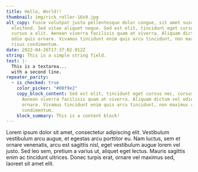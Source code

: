 ```yaml
---
title: Hello, World!!
thumbnail: img/rick_roller-16x9.jpg
alt_copy: Fusce volutpat justo pellentesque dolor congue, sit amet suscipit mi
  eleifend. Sed vitae aliquet neque. Sed est elit, tincidunt eget cursus nec,
  cursus a elit. Aenean viverra facilisis quam at viverra. Aliquam dictum vel
  odio quis ornare. Vivamus tincidunt enim quis arcu tincidunt, non maximus
  risus condimentum.
date: 2022-04-26T17:37:02.012Z
string: This is a simple string field.
text: |-
  This is a textarea...
  with a second line.
repeater_parity:
  - is_checked: true
    color_picker: "#00f9e2"
    copy_block_content: Sed est elit, tincidunt eget cursus nec, cursus a elit.
      Aenean viverra facilisis quam at viverra. Aliquam dictum vel odio quis
      ornare. Vivamus tincidunt enim quis arcu tincidunt, non maximus risus
      condimentum.
    block_summary: This is a content block!
---
```

Lorem ipsum dolor sit amet, consectetur adipiscing elit. Vestibulum vestibulum arcu augue, et egestas arcu porttitor eu. Nam luctus, sem et ornare venenatis, arcu est sagittis nisl, eget vestibulum augue lorem vel justo. Sed leo sem, pretium a varius ut, aliquet eget lectus. Mauris sagittis enim ac tincidunt ultrices. Donec turpis erat, ornare vel maximus sed, laoreet sit amet elit.